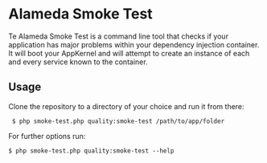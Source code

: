 Alameda Smoke Test
==================

Te Alameda Smoke Test is a command line tool that checks if your
application has major problems within your dependency injection
container. It will boot your AppKernel and will attempt to create
an instance of each and every service known to the container.

Usage
-----

Clone the repository to a directory of your choice and run it from there:

     $ php smoke-test.php quality:smoke-test /path/to/app/folder

For further options run:

    $ php smoke-test.php quality:smoke-test --help
